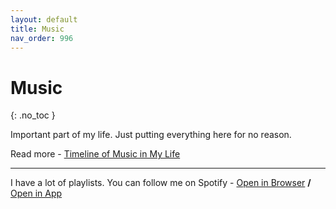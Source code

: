 ```yaml
---
layout: default
title: Music
nav_order: 996
---
```


# Music
{: .no_toc }

Important part of my life. Just putting everything here for no reason.

Read more - [Timeline of Music in My Life](https://rishi.ml/2020/music-timeline/)

---

I have a lot of playlists. You can follow me on Spotify - [Open in Browser](https://open.spotify.com/user/12ti9jr3haa5n8ni51xvatogw?si=aSlK2eUUTUeTSzthwrHEhg) __/__ [Open in App](spotify:user:12ti9jr3haa5n8ni51xvatogw)

